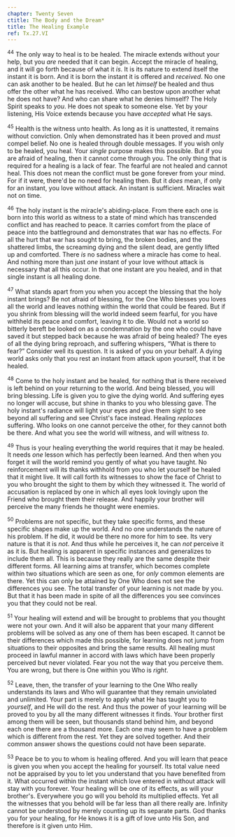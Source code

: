 ```yaml
---
chapter: Twenty Seven
ctitle: The Body and the Dream*
title: The Healing Example
ref: Tx.27.VI
---
```


<sup>44</sup> The only way to heal is to be healed. The miracle extends without
your help, but you *are* needed that it can begin. Accept the miracle of
healing, and it will go forth because of what it *is*. It is its nature
to extend itself the instant it is born. And it is born the instant it
is offered and *received*. No one can ask another to be healed. But he
can let *himself* be healed and thus offer the other what he has
received. Who can bestow upon another what he does not have? And who can
share what he denies himself? The Holy Spirit speaks to *you*. He does
not speak to someone else. Yet by your listening, His Voice extends
because you have *accepted* what He says.

<sup>45</sup> Health is the witness unto health. As long as it is unattested, it
remains without conviction. Only when demonstrated has it been proved
and *must* compel belief. No one is healed through double messages. If
you wish only to be healed, you heal. Your *single* purpose makes this
possible. But if you are afraid of healing, then it cannot come through
you. The only thing that is required for a healing is a lack of fear.
The fearful are not healed and cannot heal. This does not mean the
conflict must be gone forever from your mind. For if it were, there'd be
no need for healing then. But it *does* mean, if only for an instant,
you love without attack. An instant is sufficient. Miracles wait not on
time.

<sup>46</sup> The holy instant is the miracle's abiding-place. From there each one
is born into this world as witness to a state of mind which has
transcended conflict and has reached to peace. It carries comfort from
the place of peace into the battleground and demonstrates that war has
no effects. For all the hurt that war has sought to bring, the broken
bodies, and the shattered limbs, the screaming dying and the silent
dead, are gently lifted up and comforted. There *is* no sadness where a
miracle has come to heal. And nothing more than just *one* instant of
your love without attack is necessary that all this occur. In that one
instant are you healed, and in that single instant is all healing done.

<sup>47</sup> What stands apart from you when you accept the blessing that the holy
instant brings? Be not afraid of blessing, for the One Who blesses you
loves all the world and leaves nothing within the world that could be
feared. But if you shrink from blessing will the world indeed seem
fearful, for you have withheld its peace and comfort, leaving it to die.
Would not a world so bitterly bereft be looked on as a condemnation by
the one who could have saved it but stepped back because he was afraid
of being healed? The eyes of all the dying bring reproach, and suffering
whispers, “What is there to fear?” Consider well its question. It is
asked of you on your behalf. A dying world asks only that you rest an
instant from attack upon yourself, that it be healed.

<sup>48</sup> Come to the holy instant and be healed, for nothing that is there
received is left behind on your returning to the world. And being
blessed, you will bring blessing. Life is given you to give the dying
world. And suffering eyes no longer will accuse, but shine in thanks to
you who blessing gave. The holy instant's radiance will light your eyes
and give them sight to see beyond all suffering and see Christ's face
instead. Healing *replaces* suffering. Who looks on one cannot perceive
the other, for they cannot both be there. And what you see the world
will witness, and will witness *to*.

<sup>49</sup> Thus is your healing everything the world requires that it may be
healed. It needs *one* lesson which has perfectly been learned. And then
when you forget it will the world remind you gently of what you have
taught. No reinforcement will its thanks withhold from you who let
yourself be healed that it might live. It will call forth its witnesses
to show the face of Christ to you who brought the sight to them by which
they witnessed it. The world of accusation is replaced by one in which
all eyes look lovingly upon the Friend who brought them their release.
And happily your brother will perceive the many friends he thought were
enemies.

<sup>50</sup> Problems are not specific, but they take specific forms, and these
specific shapes make up the world. And no one understands the nature of
his problem. If he did, it would be there no more for him to see. Its
very nature is that it is *not*. And thus while he perceives it, he can
*not* perceive it as it is. But healing is apparent in specific
instances and generalizes to include them all. This is because they
really are the same despite their different forms. All learning aims at
transfer, which becomes complete within two situations which are seen as
one, for *only* common elements are there. Yet this can only be attained
by One Who does not see the differences you see. The total transfer of
your learning is not made by you. But that it has been made in spite of
all the differences you see convinces you that they could not be real.

<sup>51</sup> Your healing will extend and will be brought to problems that you
thought were not your own. And it will also be apparent that your many
different problems will be solved as any one of them has been escaped.
It cannot be their differences which made this possible, for learning
does not jump from situations to their opposites and bring the same
results. All healing must proceed in lawful manner in accord with laws
which have been properly perceived but never violated. Fear you not the
way that you perceive them. You are wrong, but there is One within you
Who is *right*.

<sup>52</sup> Leave, then, the transfer of your learning to the One Who really
understands its laws and Who will guarantee that they remain unviolated
and unlimited. Your part is merely to apply what He has taught you to
*yourself*, and He will do the rest. And thus the power of your learning
will be proved to you by all the many different witnesses it finds. Your
brother first among them will be seen, but thousands stand behind him,
and beyond each one there are a thousand more. Each one may seem to have
a problem which is different from the rest. Yet they are solved
together. And their common answer shows the questions could not have
been separate.

<sup>53</sup> Peace be to you to whom is healing offered. And you will learn that
peace is given you when you accept the healing for yourself. Its total
value need not be appraised by you to let you understand that you have
benefited from it. What occurred within the instant which love entered
in without attack will stay with you forever. Your healing will be one
of its effects, as will your brother's. Everywhere you go will you
behold its multiplied effects. Yet all the witnesses that you behold
will be far less than all there really are. Infinity cannot be
understood by merely counting up its separate parts. God thanks you for
your healing, for He knows it is a gift of love unto His Son, and
therefore is it given unto Him.

